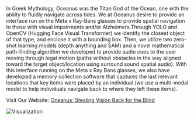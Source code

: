 In Greek Mythology, Oceanus was the Titan God of the Ocean, one with the ability to fluidly navigate across tides. We at Oceanus desire to provide an interface run on the Meta x Ray-Bans glasses to provide spatial navigation to those with visual impairments and/or Alzheimers.Through YOLO and OpenCV (Hugging Face Visual Transformer) we identify the closest object of that type, and enclose it with a bounding box. Then, we utilize two zero-shot learning models (depth anything and SAM) and a novel mathematical path-finding algorithm we developed to provide audio cues to the user moving through legal motion (paths without obstacles in the way aligned toward the target object/location using surround sound spatial audio). With this interface running on the Meta x Ray Bans glasses, we also have developed a memory collection software that captures the last relevant locations that key items were placed by an individual (we use a multi-modal model to help individuals navigate back to where they left these items).

Visit Our Website: <a href="https://ajayraj-cmu.github.io/Oceanus-TartanHacks-Hackathon/">Oceanus: Stealing Vision Back for the Blind</a>

![Visualization](visualize_gif.gif)

